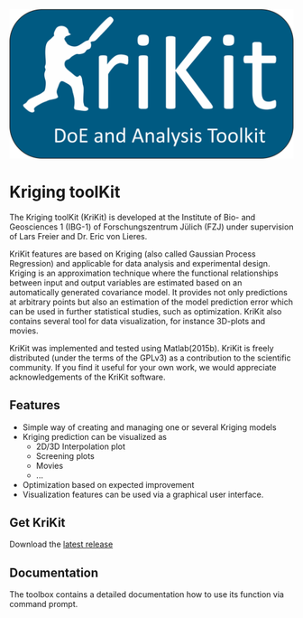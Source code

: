 ![Krikit Logo](doc/logo/KriKit_Logo.png)
# Kriging toolKit

The Kriging toolKit (KriKit) is developed at the Institute of Bio- and Geosciences 1 (IBG-1) of Forschungszentrum Jülich (FZJ) under supervision of Lars Freier and Dr. Eric von Lieres.

KriKit features are based on Kriging (also called Gaussian Process Regression) and applicable for data analysis and experimental design. Kriging is an approximation technique where the functional relationships between input and output variables are estimated based on an automatically generated covariance model. It provides not only predictions at arbitrary points but also an estimation of the model prediction error which can be used in further statistical studies, such as optimization. KriKit also contains several tool for data visualization, for instance 3D-plots and movies.

KriKit was implemented and tested using Matlab(2015b). KriKit is freely distributed (under the terms of the GPLv3) as a contribution to the scientific community. If you find it useful for your own work, we would appreciate acknowledgements of the KriKit software.

## Features
- Simple way of creating and managing one or several Kriging models
- Kriging prediction can be visualized as
	- 2D/3D Interpolation plot
	- Screening plots
	- Movies
	- ...
- Optimization based on expected improvement
- Visualization features can be used via a graphical user interface.

## Get KriKit
Download the [latest release](https://github.com/modsim/KriKit/releases)

## Documentation
The toolbox contains a detailed documentation how to use its function via command prompt.

